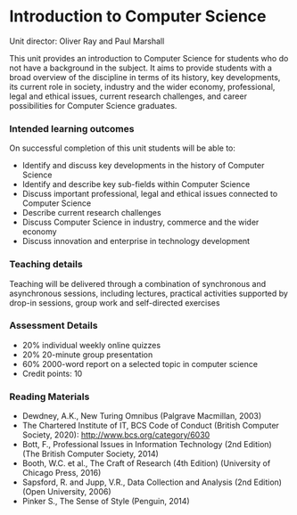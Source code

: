 # Introduction to Computer Science

Unit director: Oliver Ray and Paul Marshall 

This unit provides an introduction to Computer Science for students who do not have a background in the subject. It aims to provide students with a broad overview of the discipline in terms of its history, key developments, its current role in society, industry and the wider economy, professional, legal and ethical issues, current research challenges, and career possibilities for Computer Science graduates.

### Intended learning outcomes  
On successful completion of this unit students will be able to:

- Identify and discuss key developments in the history of Computer Science
- Identify and describe key sub-fields within Computer Science
- Discuss important professional, legal and ethical issues connected to Computer Science
- Describe current research challenges
- Discuss Computer Science in industry, commerce and the wider economy
- Discuss innovation and enterprise in technology development


### Teaching details  
Teaching will be delivered through a combination of synchronous and asynchronous sessions, including lectures, practical activities supported by drop-in sessions, group work and self-directed exercises

### Assessment Details  
- 20% individual weekly online quizzes
- 20% 20-minute group presentation
- 60% 2000-word report on a selected topic in computer science
- Credit points: 10

### Reading Materials
- Dewdney, A.K., New Turing Omnibus (Palgrave Macmillan, 2003)
- The Chartered Institute of IT, BCS Code of Conduct (British Computer Society, 2020): http://www.bcs.org/category/6030
- Bott, F., Professional Issues in Information Technology (2nd Edition) (The British Computer Society, 2014)
- Booth, W.C. et al., The Craft of Research (4th Edition) (University of Chicago Press, 2016)
- Sapsford, R. and Jupp, V.R., Data Collection and Analysis (2nd Edition) (Open University, 2006)
- Pinker S., The Sense of Style (Penguin, 2014)
